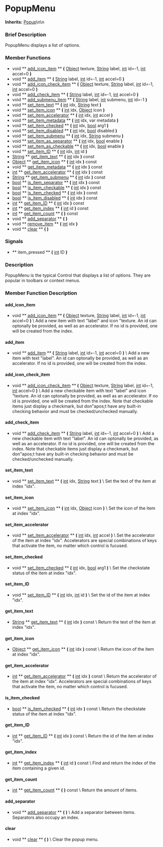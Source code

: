 #  PopupMenu  
**Inherits:** [Popup](class_popup)\\n\\n
###  Brief Description  
PopupMenu displays a list of options.

###  Member Functions 
  * void  ** [add_icon_item](#add_icon_item) **  **(** [Object](class_object) texture, [String](class_string) label, [int](class_int) id=-1, [int](class_int) accel=0  **)**
  * void  ** [add_item](#add_item) **  **(** [String](class_string) label, [int](class_int) id=-1, [int](class_int) accel=0  **)**
  * void  ** [add_icon_check_item](#add_icon_check_item) **  **(** [Object](class_object) texture, [String](class_string) label, [int](class_int) id=-1, [int](class_int) accel=0  **)**
  * void  ** [add_check_item](#add_check_item) **  **(** [String](class_string) label, [int](class_int) id=-1, [int](class_int) accel=0  **)**
  * void  ** [add_submenu_item](#add_submenu_item) **  **(** [String](class_string) label, [int](class_int) submenu, [int](class_int) id=-1  **)**
  * void  ** [set_item_text](#set_item_text) **  **(** [int](class_int) idx, [String](class_string) text  **)**
  * void  ** [set_item_icon](#set_item_icon) **  **(** [int](class_int) idx, [Object](class_object) icon  **)**
  * void  ** [set_item_accelerator](#set_item_accelerator) **  **(** [int](class_int) idx, [int](class_int) accel  **)**
  * void  ** [set_item_metadata](#set_item_metadata) **  **(** [int](class_int) idx, var metadata  **)**
  * void  ** [set_item_checked](#set_item_checked) **  **(** [int](class_int) idx, [bool](class_bool) arg1  **)**
  * void  ** [set_item_disabled](#set_item_disabled) **  **(** [int](class_int) idx, [bool](class_bool) disabled  **)**
  * void  ** [set_item_submenu](#set_item_submenu) **  **(** [int](class_int) idx, [String](class_string) submenu  **)**
  * void  ** [set_item_as_separator](#set_item_as_separator) **  **(** [int](class_int) idx, [bool](class_bool) enable  **)**
  * void  ** [set_item_as_checkable](#set_item_as_checkable) **  **(** [int](class_int) idx, [bool](class_bool) enable  **)**
  * void  ** [set_item_ID](#set_item_ID) **  **(** [int](class_int) idx, [int](class_int) id  **)**
  * [String](class_string)  ** [get_item_text](#get_item_text) **  **(** [int](class_int) idx  **)** const
  * [Object](class_object)  ** [get_item_icon](#get_item_icon) **  **(** [int](class_int) idx  **)** const
  * void  ** [get_item_metadata](#get_item_metadata) **  **(** [int](class_int) idx  **)** const
  * [int](class_int)  ** [get_item_accelerator](#get_item_accelerator) **  **(** [int](class_int) idx  **)** const
  * [String](class_string)  ** [get_item_submenu](#get_item_submenu) **  **(** [int](class_int) idx  **)** const
  * [bool](class_bool)  ** [is_item_separator](#is_item_separator) **  **(** [int](class_int) idx  **)** const
  * [bool](class_bool)  ** [is_item_checkable](#is_item_checkable) **  **(** [int](class_int) idx  **)** const
  * [bool](class_bool)  ** [is_item_checked](#is_item_checked) **  **(** [int](class_int) idx  **)** const
  * [bool](class_bool)  ** [is_item_disabled](#is_item_disabled) **  **(** [int](class_int) idx  **)** const
  * [int](class_int)  ** [get_item_ID](#get_item_ID) **  **(** [int](class_int) idx  **)** const
  * [int](class_int)  ** [get_item_index](#get_item_index) **  **(** [int](class_int) id  **)** const
  * [int](class_int)  ** [get_item_count](#get_item_count) **  **(** **)** const
  * void  ** [add_separator](#add_separator) **  **(** **)**
  * void  ** [remove_item](#remove_item) **  **(** [int](class_int) idx  **)**
  * void  ** [clear](#clear) **  **(** **)**

###  Signals  
  *  ** item_pressed **  **(** [int](class_int) ID  **)**

###  Description  
PopupMenu is the typical Control that displays a list of options. They are popular in toolbars or context menus.

###  Member Function Description  
#### <a name="add_icon_item">add_icon_item</a>
  * void  ** [add_icon_item](#add_icon_item) **  **(** [Object](class_object) texture, [String](class_string) label, [int](class_int) id=-1, [int](class_int) accel=0  **)**
\\
Add a new item with text "label" and icon "texture. An id can optonally be provided, as well as an accelerator. If no id is provided, one will be created from the index.
#### <a name="add_item">add_item</a>
  * void  ** [add_item](#add_item) **  **(** [String](class_string) label, [int](class_int) id=-1, [int](class_int) accel=0  **)**
\\
Add a new item with text "label". An id can optonally be provided, as well as an accelerator. If no id is provided, one will be created from the index.
#### <a name="add_icon_check_item">add_icon_check_item</a>
  * void  ** [add_icon_check_item](#add_icon_check_item) **  **(** [Object](class_object) texture, [String](class_string) label, [int](class_int) id=-1, [int](class_int) accel=0  **)**
\\
Add a new checkable item with text "label" and icon "texture. An id can optonally be provided, as well as an accelerator. If no id is provided, one will be created from the index. Note that checkable items just display a checkmark, but don"apos;t have any built-in checking behavior and must be checked/unchecked manually.
#### <a name="add_check_item">add_check_item</a>
  * void  ** [add_check_item](#add_check_item) **  **(** [String](class_string) label, [int](class_int) id=-1, [int](class_int) accel=0  **)**
\\
Add a new checkable item with text "label". An id can optonally be provided, as well as an accelerator. If no id is provided, one will be created from the index. Note that checkable items just display a checkmark, but don"apos;t have any built-in checking behavior and must be checked/unchecked manually.
#### <a name="set_item_text">set_item_text</a>
  * void  ** [set_item_text](#set_item_text) **  **(** [int](class_int) idx, [String](class_string) text  **)**
\\
Set the text of the item at index "idx".
#### <a name="set_item_icon">set_item_icon</a>
  * void  ** [set_item_icon](#set_item_icon) **  **(** [int](class_int) idx, [Object](class_object) icon  **)**
\\
Set the icon of the item at index "idx".
#### <a name="set_item_accelerator">set_item_accelerator</a>
  * void  ** [set_item_accelerator](#set_item_accelerator) **  **(** [int](class_int) idx, [int](class_int) accel  **)**
\\
Set the accelerator of the item at index "idx". Accelerators are special combinations of keys that activate the item, no matter which control is fucused.
#### <a name="set_item_checked">set_item_checked</a>
  * void  ** [set_item_checked](#set_item_checked) **  **(** [int](class_int) idx, [bool](class_bool) arg1  **)**
\\
Set the checkstate status of the item at index "idx".
#### <a name="set_item_ID">set_item_ID</a>
  * void  ** [set_item_ID](#set_item_ID) **  **(** [int](class_int) idx, [int](class_int) id  **)**
\\
Set the id of the item at index "idx".
#### <a name="get_item_text">get_item_text</a>
  * [String](class_string)  ** [get_item_text](#get_item_text) **  **(** [int](class_int) idx  **)** const
\\
Return the text of the item at index "idx".
#### <a name="get_item_icon">get_item_icon</a>
  * [Object](class_object)  ** [get_item_icon](#get_item_icon) **  **(** [int](class_int) idx  **)** const
\\
Return the icon of the item at index "idx".
#### <a name="get_item_accelerator">get_item_accelerator</a>
  * [int](class_int)  ** [get_item_accelerator](#get_item_accelerator) **  **(** [int](class_int) idx  **)** const
\\
Return the accelerator of the item at index "idx". Accelerators are special combinations of keys that activate the item, no matter which control is fucused.
#### <a name="is_item_checked">is_item_checked</a>
  * [bool](class_bool)  ** [is_item_checked](#is_item_checked) **  **(** [int](class_int) idx  **)** const
\\
Return the checkstate status of the item at index "idx".
#### <a name="get_item_ID">get_item_ID</a>
  * [int](class_int)  ** [get_item_ID](#get_item_ID) **  **(** [int](class_int) idx  **)** const
\\
Return the id of the item at index "idx".
#### <a name="get_item_index">get_item_index</a>
  * [int](class_int)  ** [get_item_index](#get_item_index) **  **(** [int](class_int) id  **)** const
\\
Find and return the index of the item containing a given id.
#### <a name="get_item_count">get_item_count</a>
  * [int](class_int)  ** [get_item_count](#get_item_count) **  **(** **)** const
\\
Return the amount of items.
#### <a name="add_separator">add_separator</a>
  * void  ** [add_separator](#add_separator) **  **(** **)**
\\
Add a separator between items. Separators also occupy an index.
#### <a name="clear">clear</a>
  * void  ** [clear](#clear) **  **(** **)**
\\
Clear the popup menu.
